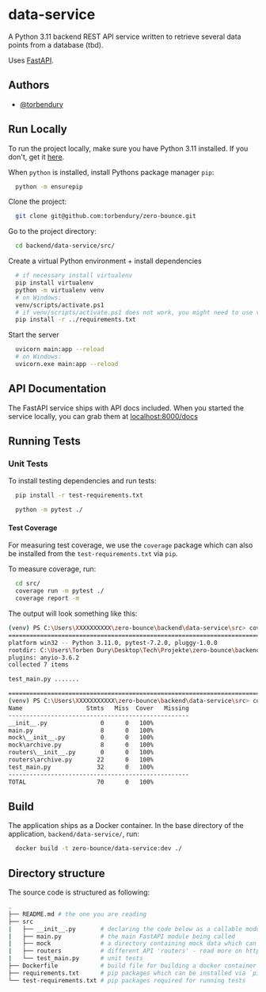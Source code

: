 
# data-service

A Python 3.11 backend REST API service written to retrieve several data points from a database (tbd).

Uses [FastAPI](https://fastapi.tiangolo.com/).

## Authors

- [@torbendury](https://www.github.com/torbendury)

## Run Locally

To run the project locally, make sure you have Python 3.11 installed. If you don't, get it [here](https://www.python.org/downloads/).

When `python` is installed, install Pythons package manager `pip`:

```bash
  python -m ensurepip
```

Clone the project:

```bash
  git clone git@github.com:torbendury/zero-bounce.git
```

Go to the project directory:

```bash
  cd backend/data-service/src/
```

Create a virtual Python environment + install dependencies

```bash
  # if necessary install virtualenv
  pip install virtualenv
  python -m virtualenv venv
  # on Windows:
  venv/scripts/activate.ps1 
  # if venv/scripts/activate.ps1 does not work, you might need to use venv/scripts/activate.bat
  pip install -r ../requirements.txt
```

Start the server

```bash
  uvicorn main:app --reload
  # on Windows:
  uvicorn.exe main:app --reload
```

## API Documentation

The FastAPI service ships with API docs included. When you started the service locally, you can grab them at [localhost:8000/docs](http://localhost:8000/docs)

## Running Tests

### Unit Tests

To install testing dependencies and run tests:

```bash
  pip install -r test-requirements.txt

  python -m pytest ./
```

#### Test Coverage

For measuring test coverage, we use the `coverage` package which can also be installed from the `test-requirements.txt` via `pip`.

To measure coverage, run:

```bash
  cd src/
  coverage run -m pytest ./
  coverage report -m
```

The output will look something like this:

```bash
(venv) PS C:\Users\XXXXXXXXXX\zero-bounce\backend\data-service\src> coverage run -m pytest ./
================================================================================================ test session starts ================================================================================================ 
platform win32 -- Python 3.11.0, pytest-7.2.0, pluggy-1.0.0
rootdir: C:\Users\Torben Dury\Desktop\Tech\Projekte\zero-bounce\backend\data-service\src
plugins: anyio-3.6.2
collected 7 items                                                                                                                                                                                                     

test_main.py .......                                                                                                                                                                                           [100%] 

================================================================================================= 7 passed in 0.40s ================================================================================================= 
(venv) PS C:\Users\XXXXXXXXXXX\zero-bounce\backend\data-service\src> coverage report -m       
Name                  Stmts   Miss  Cover   Missing
---------------------------------------------------
__init__.py               0      0   100%
main.py                   8      0   100%
mock\__init__.py          0      0   100%
mock\archive.py           8      0   100%
routers\__init__.py       0      0   100%
routers\archive.py       22      0   100%
test_main.py             32      0   100%
---------------------------------------------------
TOTAL                    70      0   100%
```

## Build

The application ships as a Docker container. In the base directory of the application, `backend/data-service/`, run:

```bash
  docker build -t zero-bounce/data-service:dev ./
```

## Directory structure

The source code is structured as following:

```bash
.
├── README.md # the one you are reading
├── src
|   ├── __init__.py       # declaring the code below as a callable module
|   ├── main.py           # the main FastAPI module being called
|   ├── mock              # a directory containing mock data which can also be imported like a python module
|   ├── routers           # different API 'routers' - read more on https://fastapi.tiangolo.com/tutorial/bigger-applications/#apirouter
|   └── test_main.py      # unit tests
├── Dockerfile            # build file for building a docker container
├── requirements.txt      # pip packages which can be installed via `pip install -r requirements.txt`
└── test-requirements.txt # pip packages required for running tests
```
